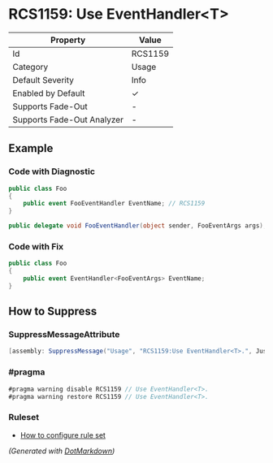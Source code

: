 # RCS1159: Use EventHandler\<T>

| Property                    | Value    |
| --------------------------- | -------- |
| Id                          | RCS1159  |
| Category                    | Usage    |
| Default Severity            | Info     |
| Enabled by Default          | &#x2713; |
| Supports Fade\-Out          | \-       |
| Supports Fade\-Out Analyzer | \-       |

## Example

### Code with Diagnostic

```csharp
public class Foo
{
    public event FooEventHandler EventName; // RCS1159
}

public delegate void FooEventHandler(object sender, FooEventArgs args);
```

### Code with Fix

```csharp
public class Foo
{
    public event EventHandler<FooEventArgs> EventName;
}
```

## How to Suppress

### SuppressMessageAttribute

```csharp
[assembly: SuppressMessage("Usage", "RCS1159:Use EventHandler<T>.", Justification = "<Pending>")]
```

### \#pragma

```csharp
#pragma warning disable RCS1159 // Use EventHandler<T>.
#pragma warning restore RCS1159 // Use EventHandler<T>.
```

### Ruleset

* [How to configure rule set](../HowToConfigureAnalyzers.md)

*\(Generated with [DotMarkdown](http://github.com/JosefPihrt/DotMarkdown)\)*